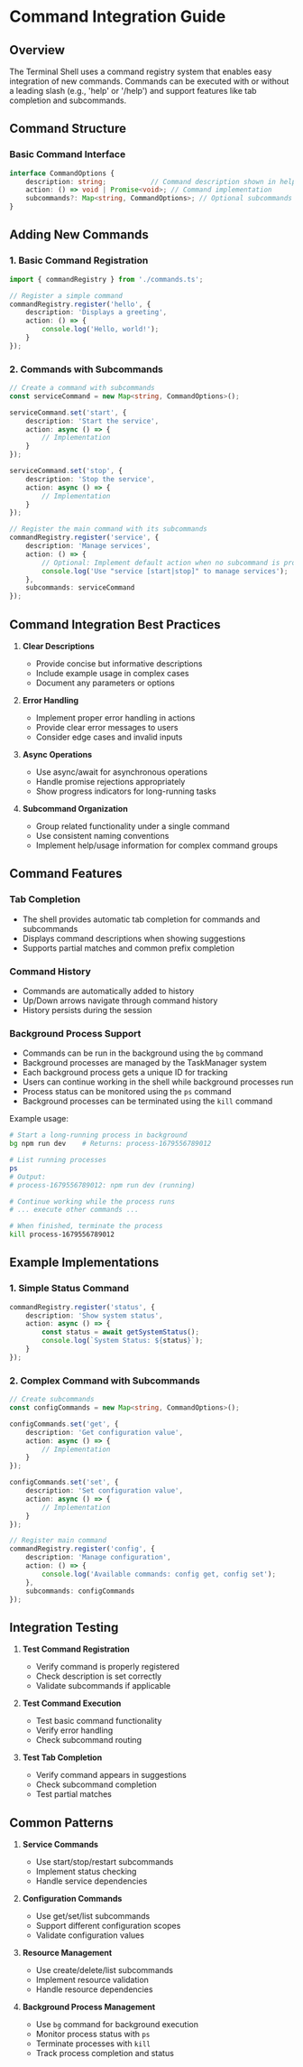 # Command Integration Guide

## Overview

The Terminal Shell uses a command registry system that enables easy integration of new commands. Commands can be executed with or without a leading slash (e.g., 'help' or '/help') and support features like tab completion and subcommands.

## Command Structure

### Basic Command Interface

```typescript
interface CommandOptions {
    description: string;           // Command description shown in help
    action: () => void | Promise<void>; // Command implementation
    subcommands?: Map<string, CommandOptions>; // Optional subcommands
}
```

## Adding New Commands

### 1. Basic Command Registration

```typescript
import { commandRegistry } from './commands.ts';

// Register a simple command
commandRegistry.register('hello', {
    description: 'Displays a greeting',
    action: () => {
        console.log('Hello, world!');
    }
});
```

### 2. Commands with Subcommands

```typescript
// Create a command with subcommands
const serviceCommand = new Map<string, CommandOptions>();

serviceCommand.set('start', {
    description: 'Start the service',
    action: async () => {
        // Implementation
    }
});

serviceCommand.set('stop', {
    description: 'Stop the service',
    action: async () => {
        // Implementation
    }
});

// Register the main command with its subcommands
commandRegistry.register('service', {
    description: 'Manage services',
    action: () => {
        // Optional: Implement default action when no subcommand is provided
        console.log('Use "service [start|stop]" to manage services');
    },
    subcommands: serviceCommand
});
```

## Command Integration Best Practices

1. **Clear Descriptions**
   - Provide concise but informative descriptions
   - Include example usage in complex cases
   - Document any parameters or options

2. **Error Handling**
   - Implement proper error handling in actions
   - Provide clear error messages to users
   - Consider edge cases and invalid inputs

3. **Async Operations**
   - Use async/await for asynchronous operations
   - Handle promise rejections appropriately
   - Show progress indicators for long-running tasks

4. **Subcommand Organization**
   - Group related functionality under a single command
   - Use consistent naming conventions
   - Implement help/usage information for complex command groups

## Command Features

### Tab Completion
- The shell provides automatic tab completion for commands and subcommands
- Displays command descriptions when showing suggestions
- Supports partial matches and common prefix completion

### Command History
- Commands are automatically added to history
- Up/Down arrows navigate through command history
- History persists during the session

### Background Process Support
- Commands can be run in the background using the `bg` command
- Background processes are managed by the TaskManager system
- Each background process gets a unique ID for tracking
- Users can continue working in the shell while background processes run
- Process status can be monitored using the `ps` command
- Background processes can be terminated using the `kill` command

Example usage:
```bash
# Start a long-running process in background
bg npm run dev    # Returns: process-1679556789012

# List running processes
ps
# Output:
# process-1679556789012: npm run dev (running)

# Continue working while the process runs
# ... execute other commands ...

# When finished, terminate the process
kill process-1679556789012
```

## Example Implementations

### 1. Simple Status Command
```typescript
commandRegistry.register('status', {
    description: 'Show system status',
    action: async () => {
        const status = await getSystemStatus();
        console.log(`System Status: ${status}`);
    }
});
```

### 2. Complex Command with Subcommands
```typescript
// Create subcommands
const configCommands = new Map<string, CommandOptions>();

configCommands.set('get', {
    description: 'Get configuration value',
    action: async () => {
        // Implementation
    }
});

configCommands.set('set', {
    description: 'Set configuration value',
    action: async () => {
        // Implementation
    }
});

// Register main command
commandRegistry.register('config', {
    description: 'Manage configuration',
    action: () => {
        console.log('Available commands: config get, config set');
    },
    subcommands: configCommands
});
```

## Integration Testing

1. **Test Command Registration**
   - Verify command is properly registered
   - Check description is set correctly
   - Validate subcommands if applicable

2. **Test Command Execution**
   - Test basic command functionality
   - Verify error handling
   - Check subcommand routing

3. **Test Tab Completion**
   - Verify command appears in suggestions
   - Check subcommand completion
   - Test partial matches

## Common Patterns

1. **Service Commands**
   - Use start/stop/restart subcommands
   - Implement status checking
   - Handle service dependencies

2. **Configuration Commands**
   - Use get/set/list subcommands
   - Support different configuration scopes
   - Validate configuration values

3. **Resource Management**
   - Use create/delete/list subcommands
   - Implement resource validation
   - Handle resource dependencies

4. **Background Process Management**
   - Use `bg` command for background execution
   - Monitor process status with `ps`
   - Terminate processes with `kill`
   - Track process completion and status